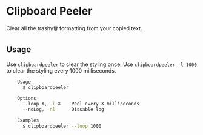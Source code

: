 # Clipboard Peeler

Clear all the trashy🗑️ formatting from your copied text.

## Usage

Use `clipboardpeeler` to clear the styling once.
Use `clipboardpeeler -l 1000` to clear the styling every 1000 milliseconds.

```bash
    Usage
      $ clipboardpeeler

    Options
      --loop X, -l X    Peel every X milliseconds
      --noLog, -nl      Dissable log

    Examples
      $ clipboardpeeler --loop 1000
```